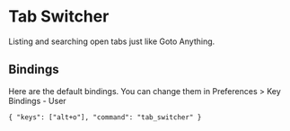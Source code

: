# Tab Switcher

Listing and searching open tabs just like Goto Anything.

## Bindings

Here are the default bindings. You can change them in Preferences > Key Bindings - User

```
{ "keys": ["alt+o"], "command": "tab_switcher" }
```
